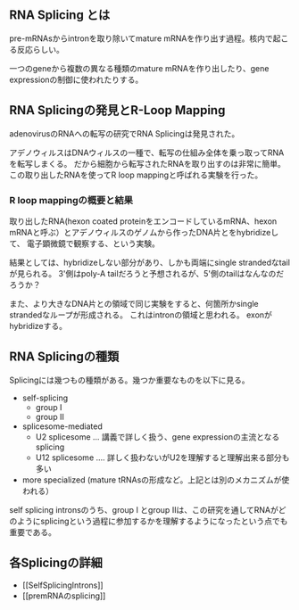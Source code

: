
## RNA Splicing とは

pre-mRNAsからintronを取り除いてmature mRNAを作り出す過程。核内で起こる反応らしい。

一つのgeneから複数の異なる種類のmature mRNAを作り出したり、gene expressionの制御に使われたりする。

## RNA Splicingの発見とR-Loop Mapping

adenovirusのRNAへの転写の研究でRNA Splicingは発見された。

アデノウィルスはDNAウィルスの一種で、転写の仕組み全体を乗っ取ってRNAを転写しまくる。
だから細胞から転写されたRNAを取り出すのは非常に簡単。
この取り出したRNAを使ってR loop mappingと呼ばれる実験を行った。

### R loop mappingの概要と結果

取り出したRNA(hexon coated proteinをエンコードしているmRNA、hexon mRNAと呼ぶ）とアデノウィルスのゲノムから作ったDNA片とをhybridizeして、
電子顕微鏡で観察する、という実験。

結果としては、hybridizeしない部分があり、しかも両端にsingle strandedなtailが見られる。
3'側はpoly-A tailだろうと予想されるが、5'側のtailはなんなのだろうか？

また、より大きなDNA片との領域で同じ実験をすると、何箇所かsingle strandedなループが形成される。
これはintronの領域と思われる。
exonがhybridizeする。

## RNA Splicingの種類

Splicingには幾つもの種類がある。幾つか重要なものを以下に見る。

- self-splicing
    - group I
    - group II
- splicesome-mediated
    - U2 splicesome ... 講義で詳しく扱う、gene expressionの主流となるsplicing
    - U12 splicesome .... 詳しく扱わないがU2を理解すると理解出来る部分も多い
- more specialized (mature tRNAsの形成など。上記とは別のメカニズムが使われる）

self splicing intronsのうち、group I とgroup IIは、この研究を通してRNAがどのようにsplicingという過程に参加するかを理解するようになったという点でも重要である。

## 各Splicingの詳細

- [[SelfSplicingIntrons]]
- [[premRNAのsplicing]]
